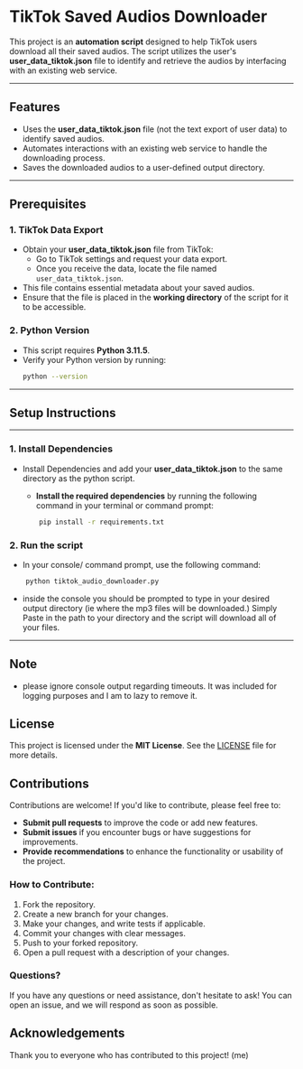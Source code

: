 # TikTok Saved Audios Downloader

This project is an **automation script** designed to help TikTok users download all their saved audios. The script utilizes the user's **user_data_tiktok.json** file to identify and retrieve the audios by interfacing with an existing web service.

---

## Features

- Uses the **user_data_tiktok.json** file (not the text export of user data) to identify saved audios.
- Automates interactions with an existing web service to handle the downloading process.
- Saves the downloaded audios to a user-defined output directory.

---

## Prerequisites

### 1. TikTok Data Export

- Obtain your **user_data_tiktok.json** file from TikTok:
  - Go to TikTok settings and request your data export.
  - Once you receive the data, locate the file named `user_data_tiktok.json`.
- This file contains essential metadata about your saved audios.
- Ensure that the file is placed in the **working directory** of the script for it to be accessible.

### 2. Python Version

- This script requires **Python 3.11.5**.
- Verify your Python version by running:
  ```bash
  python --version
  ```

---

## Setup Instructions

---

### 1. Install Dependencies

- Install Dependencies and add your **user_data_tiktok.json** to the same directory as the python script.

  - **Install the required dependencies** by running the following command in your terminal or command prompt:

  ```bash
      pip install -r requirements.txt
  ```

### 2. Run the script

- In your console/ command prompt, use the following command:

```python
    python tiktok_audio_downloader.py
```

- inside the console you should be prompted to type in your desired output directory (ie where the mp3 files will be downloaded.) Simply Paste in the path to your directory and the script will download all of your files.

---

## Note

- please ignore console output regarding timeouts. It was included for logging purposes and I am to lazy to remove it.

## License

This project is licensed under the **MIT License**. See the [LICENSE](LICENSE) file for more details.

## Contributions

Contributions are welcome! If you'd like to contribute, please feel free to:

- **Submit pull requests** to improve the code or add new features.
- **Submit issues** if you encounter bugs or have suggestions for improvements.
- **Provide recommendations** to enhance the functionality or usability of the project.

### How to Contribute:

1. Fork the repository.
2. Create a new branch for your changes.
3. Make your changes, and write tests if applicable.
4. Commit your changes with clear messages.
5. Push to your forked repository.
6. Open a pull request with a description of your changes.

### Questions?

If you have any questions or need assistance, don't hesitate to ask! You can open an issue, and we will respond as soon as possible.

## Acknowledgements

Thank you to everyone who has contributed to this project! (me)
